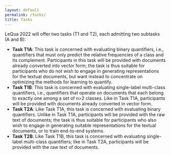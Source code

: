 ```yaml
---
layout: default
permalink: /tasks/
title: Tasks
---
```


LeQua 2022 will offer two tasks (T1 and T2), each admitting two subtasks (A and B):

- **Task T1A**: This task is concerned with evaluating binary quantifiers, i.e., quantifiers that must only predict the relative frequencies of a class and its complement. Participants in this task will be provided with documents already converted into vector form; the task is thus suitable for participants who do not wish to engage in generating  representations for the textual documents, but want instead to concentrate on optimizing the methods for learning to quantify.
- **Task T1B**: This task is concerned with evaluating single-label multi-class quantifiers, i.e., quantifiers that operate on documents that each belong to exactly one among a set of n>2 classes. Like in Task T1A, participants will be provided with documents already converted in vector form.
- **Task T2A**: Like Task T1A, this task is concerned with evaluating binary quantifiers. Unlike in Task T1A, participants will be provided with the raw text of documents; the task is thus suitable for participants who also wish to engage in generating suitable representations for the textual documents, or to train end-to-end systems.
- **Task T2B**: Like Task T1B, this task is concerned with evaluating single-label multi-class quantifiers; like in Task T2A, participants will be provided with the raw text of  documents.
